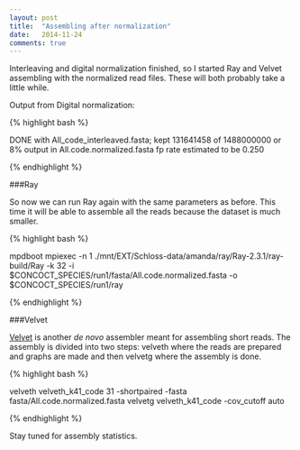 ```yaml
---
layout: post
title:  "Assembling after normalization"
date:   2014-11-24
comments: true
---
```


Interleaving and digital normalization finished, so I started Ray and Velvet assembling with the normalized read files. These will both probably take a little while.

Output from Digital normalization:

{% highlight bash %}

DONE with All_code_interleaved.fasta; kept 131641458 of 1488000000 or  8%
output in All.code.normalized.fasta
fp rate estimated to be 0.250

{% endhighlight %} 

###Ray

So now we can run Ray again with the same parameters as before. This time it will be able to assemble all the reads because the dataset is much smaller.

{% highlight bash %}

mpdboot
mpiexec -n 1 ./mnt/EXT/Schloss-data/amanda/ray/Ray-2.3.1/ray-build/Ray -k 32 -i $CONCOCT_SPECIES/run1/fasta/All.code.normalized.fasta -o $CONCOCT_SPECIES/run1/ray

{% endhighlight %}


###Velvet

[Velvet](http://www.ncbi.nlm.nih.gov/pmc/articles/PMC2952100/) is another *de novo* assembler meant for assembling short reads. The assembly is divided into two steps: velveth where the reads are prepared and graphs are made and then velvetg where the assembly is done.

{% highlight bash %}

velveth velveth_k41_code 31 -shortpaired -fasta fasta/All.code.normalized.fasta
velvetg velveth_k41_code -cov_cutoff auto

{% endhighlight %}

Stay tuned for assembly statistics.